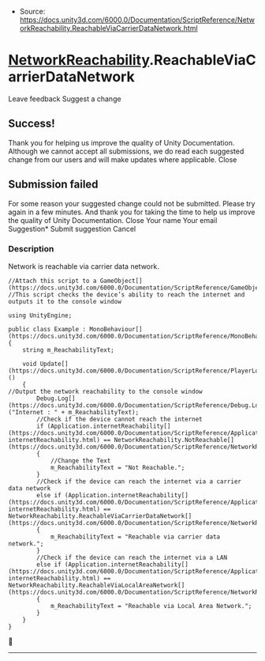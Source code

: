 * Source: https://docs.unity3d.com/6000.0/Documentation/ScriptReference/NetworkReachability.ReachableViaCarrierDataNetwork.html

#  [NetworkReachability](https://docs.unity3d.com/6000.0/Documentation/ScriptReference/NetworkReachability.html).ReachableViaCarrierDataNetwork
Leave feedback
Suggest a change
## Success!
Thank you for helping us improve the quality of Unity Documentation. Although we cannot accept all submissions, we do read each suggested change from our users and will make updates where applicable.
Close
## Submission failed
For some reason your suggested change could not be submitted. Please <a>try again</a> in a few minutes. And thank you for taking the time to help us improve the quality of Unity Documentation.
Close
Your name Your email Suggestion* Submit suggestion
Cancel
### Description
Network is reachable via carrier data network.
```
//Attach this script to a GameObject[](https://docs.unity3d.com/6000.0/Documentation/ScriptReference/GameObject.html)
//This script checks the device’s ability to reach the internet and outputs it to the console window  
  
using UnityEngine;  
  
public class Example : MonoBehaviour[](https://docs.unity3d.com/6000.0/Documentation/ScriptReference/MonoBehaviour.html)
{
    string m_ReachabilityText;  
  
    void Update[](https://docs.unity3d.com/6000.0/Documentation/ScriptReference/PlayerLoop.Update.html)()
    {
//Output the network reachability to the console window
        Debug.Log[](https://docs.unity3d.com/6000.0/Documentation/ScriptReference/Debug.Log.html)("Internet : " + m_ReachabilityText);
        //Check if the device cannot reach the internet
        if (Application.internetReachability[](https://docs.unity3d.com/6000.0/Documentation/ScriptReference/Application-internetReachability.html) == NetworkReachability.NotReachable[](https://docs.unity3d.com/6000.0/Documentation/ScriptReference/NetworkReachability.NotReachable.html))
        {
            //Change the Text
            m_ReachabilityText = "Not Reachable.";
        }
        //Check if the device can reach the internet via a carrier data network
        else if (Application.internetReachability[](https://docs.unity3d.com/6000.0/Documentation/ScriptReference/Application-internetReachability.html) == NetworkReachability.ReachableViaCarrierDataNetwork[](https://docs.unity3d.com/6000.0/Documentation/ScriptReference/NetworkReachability.ReachableViaCarrierDataNetwork.html))
        {
            m_ReachabilityText = "Reachable via carrier data network.";
        }
        //Check if the device can reach the internet via a LAN
        else if (Application.internetReachability[](https://docs.unity3d.com/6000.0/Documentation/ScriptReference/Application-internetReachability.html) == NetworkReachability.ReachableViaLocalAreaNetwork[](https://docs.unity3d.com/6000.0/Documentation/ScriptReference/NetworkReachability.ReachableViaLocalAreaNetwork.html))
        {
            m_ReachabilityText = "Reachable via Local Area Network.";
        }
    }
}

```

* * *
